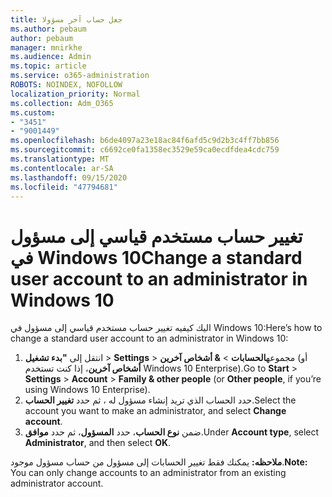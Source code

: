```yaml
---
title: جعل حساب آخر مسؤولا
ms.author: pebaum
author: pebaum
manager: mnirkhe
ms.audience: Admin
ms.topic: article
ms.service: o365-administration
ROBOTS: NOINDEX, NOFOLLOW
localization_priority: Normal
ms.collection: Adm_O365
ms.custom:
- "3451"
- "9001449"
ms.openlocfilehash: b6de4097a23e18ac84f6afd5c9d2b3c4ff7bb856
ms.sourcegitcommit: c6692ce0fa1358ec3529e59ca0ecdfdea4cdc759
ms.translationtype: MT
ms.contentlocale: ar-SA
ms.lasthandoff: 09/15/2020
ms.locfileid: "47794681"
---
```

# <a name="change-a-standard-user-account-to-an-administrator-in-windows-10"></a><span data-ttu-id="cef6e-102">تغيير حساب مستخدم قياسي إلى مسؤول في Windows 10</span><span class="sxs-lookup"><span data-stu-id="cef6e-102">Change a standard user account to an administrator in Windows 10</span></span>

<span data-ttu-id="cef6e-103">اليك كيفيه تغيير حساب مستخدم قياسي إلى مسؤول في Windows 10:</span><span class="sxs-lookup"><span data-stu-id="cef6e-103">Here’s how to change a standard user account to an administrator in Windows 10:</span></span>

1. <span data-ttu-id="cef6e-104">انتقل إلى **"بدء تشغيل**  >  **Settings**  >  مجموعه**الحسابات**  >  **& أشخاص آخرين** (أو **أشخاص آخرين**، إذا كنت تستخدم Windows 10 Enterprise).</span><span class="sxs-lookup"><span data-stu-id="cef6e-104">Go to **Start** > **Settings** > **Account** > **Family & other people** (or **Other people**, if you’re using Windows 10 Enterprise).</span></span>
2. <span data-ttu-id="cef6e-105">حدد الحساب الذي تريد إنشاء مسؤول له ، ثم حدد **تغيير الحساب**.</span><span class="sxs-lookup"><span data-stu-id="cef6e-105">Select the account you want to make an administrator, and select **Change account**.</span></span>
3. <span data-ttu-id="cef6e-106">ضمن **نوع الحساب**، حدد **المسؤول**، ثم حدد **موافق**.</span><span class="sxs-lookup"><span data-stu-id="cef6e-106">Under **Account type**, select **Administrator**, and then select **OK**.</span></span>

<span data-ttu-id="cef6e-107">**ملاحظه:** يمكنك فقط تغيير الحسابات إلى مسؤول من حساب مسؤول موجود.</span><span class="sxs-lookup"><span data-stu-id="cef6e-107">**Note:** You can only change accounts to an administrator from an existing administrator account.</span></span>